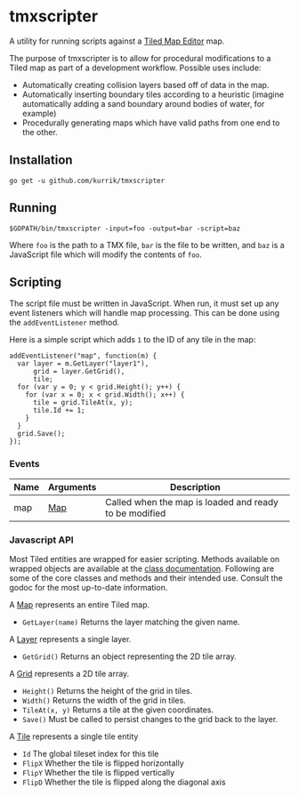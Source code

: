 # tmxscripter
A utility for running scripts against a [Tiled Map Editor](http://www.mapeditor.org/) map.

The purpose of tmxscripter is to allow for procedural modifications to a Tiled map as part of a development workflow.  Possible uses include:

  * Automatically creating collision layers based off of data in the map.
  * Automatically inserting boundary tiles according to a heuristic (imagine automatically adding a sand boundary around bodies of water, for example)
  * Procedurally generating maps which have valid paths from one end to the other.

## Installation

    go get -u github.com/kurrik/tmxscripter

## Running

    $GOPATH/bin/tmxscripter -input=foo -output=bar -script=baz

Where `foo` is the path to a TMX file, `bar` is the file to be written, and `baz` is a JavaScript file which will modify the contents of `foo`.

## Scripting

The script file must be written in JavaScript.  When run, it must set up any event listeners which will handle map processing.  This can be done using the `addEventListener` method.

Here is a simple script which adds `1` to the ID of any tile in the map:

    addEventListener("map", function(m) {
      var layer = m.GetLayer("layer1"),
          grid = layer.GetGrid(),
          tile;
      for (var y = 0; y < grid.Height(); y++) {
        for (var x = 0; x < grid.Width(); x++) {
          tile = grid.TileAt(x, y);
          tile.Id += 1;
        }
      }
      grid.Save();
    });

### Events

|Name| Arguments|Description|
|-|-|-|
|map|[Map](https://godoc.org/github.com/kurrik/tmxscripter/tmxscripter#ScriptableMap)|Called when the map is loaded and ready to be modified|

### Javascript API

Most Tiled entities are wrapped for easier scripting.  Methods available on wrapped objects are available at the [class documentation](https://godoc.org/github.com/kurrik/tmxscripter/tmxscripter).  Following are some of the core classes and methods and their intended use.  Consult the godoc for the most up-to-date information.

A [Map](https://godoc.org/github.com/kurrik/tmxscripter/tmxscripter#ScriptableMap) represents an entire Tiled map.
 * `GetLayer(name)` Returns the layer matching the given name.

A [Layer](https://godoc.org/github.com/kurrik/tmxscripter/tmxscripter#ScriptableLayer) represents a single layer.
  * `GetGrid()` Returns an object representing the 2D tile array.

A [Grid](https://godoc.org/github.com/kurrik/tmxscripter/tmxscripter#ScriptableGrid) represents a 2D tile array.
  * `Height()` Returns the height of the grid in tiles.
  * `Width()` Returns the width of the grid in tiles.
  * `TileAt(x, y)` Returns a tile at the given coordinates.
  * `Save()` Must be called to persist changes to the grid back to the layer.

A [Tile](https://godoc.org/github.com/kurrik/tmxscripter/tmxscripter#ScriptableTile) represents a single tile entity
  * `Id` The global tileset index for this tile
  * `FlipX` Whether the tile is flipped horizontally
  * `FlipY` Whether the tile is flipped vertically
  * `FlipD` Whether the tile is flipped along the diagonal axis
